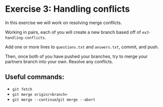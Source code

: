 # Exercise 3: Handling conflicts

In this exercise we will work on resolving merge conflicts.

Working in pairs, each of you will create a new branch based off of
`ex3-handling-conflicts`.

Add one or more lines to `questions.txt` and `answers.txt`, commit, and push.

Then, once both of you have pushed your branches, try to merge your partners
branch into your own. Resolve any conflicts.

## Useful commands:

* `git fetch`
* `git merge origin/<branch>`
* `git merge --continue`/`git merge --abort`

